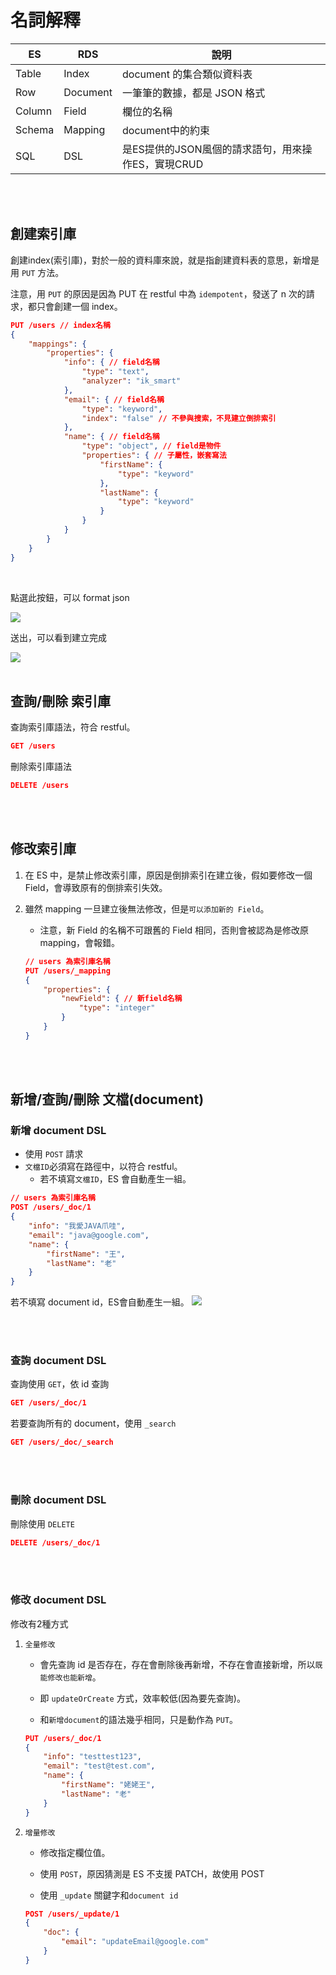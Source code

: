 # 名詞解釋


|ES|RDS|說明|
|--|--|--|
|Table|Index| document 的集合類似資料表 |
|Row| Document| 一筆筆的數據，都是 JSON 格式 |
|Column| Field| 欄位的名稱|
|Schema|Mapping| document中的約束 |
|SQL|DSL|是ES提供的JSON風個的請求語句，用來操作ES，實現CRUD|

<br/>

<br/>

## 創建索引庫
創建index(索引庫)，對於一般的資料庫來說，就是指創建資料表的意思，新增是用 `PUT` 方法。

注意，用 `PUT` 的原因是因為 PUT 在 restful 中為 `idempotent`，發送了 n 次的請求，都只會創建一個 index。

```JSON
PUT /users // index名稱
{
    "mappings": {
        "properties": {
            "info": { // field名稱
                "type": "text",
                "analyzer": "ik_smart"
            },
            "email": { // field名稱
                "type": "keyword",
                "index": "false" // 不參與搜索，不見建立倒排索引
            },
            "name": { // field名稱
                "type": "object", // field是物件
                "properties": { // 子屬性，嵌套寫法
                    "firstName": {
                        "type": "keyword"
                    },
                    "lastName": {
                        "type": "keyword"
                    }
                }
            }
        }
    }
}
```

<br/>

點選此按鈕，可以 format json

<img src='../../_image/Snipaste_2024-09-04_20-55-59.png'>


送出，可以看到建立完成

<img src='../../_image/Snipaste_2024-09-04_20-57-02.png'>

<br/>

<br/>

## 查詢/刪除 索引庫
查詢索引庫語法，符合 restful。
```JSON
GET /users
```

刪除索引庫語法
```JSON
DELETE /users
```

<br/>

<br/>

## 修改索引庫
1. 在 ES 中，是禁止修改索引庫，原因是倒排索引在建立後，假如要修改一個 Field，會導致原有的倒排索引失效。

2. 雖然 mapping 一旦建立後無法修改，但是`可以添加新的 Field`。

    * 注意，新 Field 的名稱不可跟舊的 Field 相同，否則會被認為是修改原 mapping，會報錯。

    ```json
    // users 為索引庫名稱
    PUT /users/_mapping
    {
        "properties": {
            "newField": { // 新field名稱
                "type": "integer"
            }
        }
    }
    ```


<br/>

<br/>

## 新增/查詢/刪除 文檔(document)


### 新增 document DSL
* 使用 `POST` 請求
* `文檔ID`必須寫在路徑中，以符合 restful。
    * 若不填寫`文檔ID`，ES 會自動產生一組。



```json
// users 為索引庫名稱
POST /users/_doc/1
{
    "info": "我愛JAVA爪哇",
    "email": "java@google.com",
    "name": {
        "firstName": "王",
        "lastName": "老"
    }
}
```

若不填寫 document id，ES會自動產生一組。
<img src='../../_image/Snipaste_2024-09-04_21-44-25.png'>

<br/>

<br/>

### 查詢 document DSL
查詢使用 `GET`，依 id 查詢
```json
GET /users/_doc/1
```

若要查詢所有的 document，使用 `_search` 
```json
GET /users/_doc/_search
```


<br/>

<br/>

### 刪除 document DSL
刪除使用 `DELETE`
```json
DELETE /users/_doc/1
```

<br/>

<br/>

### 修改 document DSL
修改有2種方式

1. `全量修改`
    
    * 會先查詢 id 是否存在，存在會刪除後再新增，不存在會直接新增，所以`既能修改也能新增`。
    * 即 `updateOrCreate` 方式，效率較低(因為要先查詢)。

    * 和`新增document`的語法幾乎相同，只是動作為 `PUT`。

    ```json
    PUT /users/_doc/1
    {
        "info": "testtest123",
        "email": "test@test.com",
        "name": {
            "firstName": "姥姥王",
            "lastName": "老"
        }
    }
    ```

2. `增量修改`

    * 修改指定欄位值。

    * 使用 `POST`，原因猜測是 ES 不支援 PATCH，故使用 POST

    * 使用 `_update` 關鍵字和`document id`

    ```json
    POST /users/_update/1
    {
        "doc": {
            "email": "updateEmail@google.com"
        }
    }
    ```